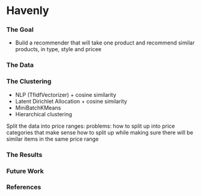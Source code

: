 # Havenly

### The Goal

* Build a recommender that will take one product and recommend similar products, in type, style and pricee

### The Data



### The Clustering

* NLP (TfidfVectorizer) + cosine similarity
* Latent Dirichlet Allocation + cosine similarity
* MiniBatchKMeans
* Hierarchical clustering

Split the data into price ranges:
problems: how to split up into price categories that make sense
how to split up while making sure there will be similar items in the same price range
### The Results

### Future Work

### References
